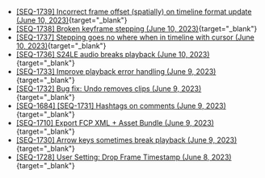 - [[SEQ-1739] Incorrect frame offset (spatially) on timeline format update (June 10, 2023)](https://github.com/sequencefilm/cafe/issues/10){target="_blank"}
- [[SEQ-1738] Broken keyframe stepping (June 10, 2023)](https://github.com/sequencefilm/cafe/issues/9){target="_blank"}
- [[SEQ-1737] Stepping goes no where when in timeline with cursor (June 10, 2023)](https://github.com/sequencefilm/cafe/issues/8){target="_blank"}
- [[SEQ-1736] S24LE audio breaks playback (June 10, 2023)](https://github.com/sequencefilm/cafe/issues/7){target="_blank"}
- [[SEQ-1733] Improve playback error handling (June 9, 2023)](https://github.com/sequencefilm/cafe/issues/6){target="_blank"}
- [[SEQ-1732] Bug fix: Undo removes clips (June 9, 2023)](https://github.com/sequencefilm/cafe/issues/5){target="_blank"}
- [[SEQ-1684] [SEQ-1731] Hashtags on comments (June 9, 2023)](https://github.com/sequencefilm/cafe/issues/4){target="_blank"}
- [[SEQ-1710] Export FCP XML + Asset Bundle (June 9, 2023)](https://github.com/sequencefilm/cafe/issues/3){target="_blank"}
- [[SEQ-1730] Arrow keys sometimes break playback (June 9, 2023)](https://github.com/sequencefilm/cafe/issues/2){target="_blank"}
- [[SEQ-1728] User Setting: Drop Frame Timestamp (June 8, 2023)](https://github.com/sequencefilm/cafe/issues/1){target="_blank"}
